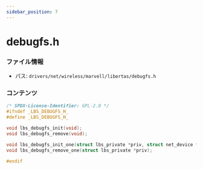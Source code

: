 ```yaml
---
sidebar_position: 7
---
```

# debugfs.h

### ファイル情報

- パス: `drivers/net/wireless/marvell/libertas/debugfs.h`

### コンテンツ

```h
/* SPDX-License-Identifier: GPL-2.0 */
#ifndef _LBS_DEBUGFS_H_
#define _LBS_DEBUGFS_H_

void lbs_debugfs_init(void);
void lbs_debugfs_remove(void);

void lbs_debugfs_init_one(struct lbs_private *priv, struct net_device *dev);
void lbs_debugfs_remove_one(struct lbs_private *priv);

#endif

```
